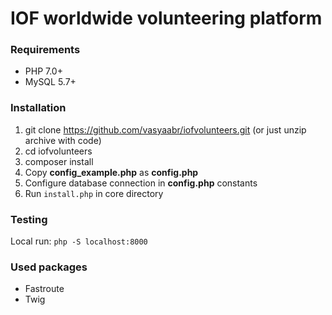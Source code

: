 # IOF worldwide volunteering platform

### Requirements

- PHP 7.0+
- MySQL 5.7+

### Installation

1. git clone https://github.com/vasyaabr/iofvolunteers.git (or just unzip archive with code)
2. cd iofvolunteers
3. composer install
4. Copy **config_example.php** as **config.php**
5. Configure database connection in **config.php** constants
6. Run `install.php` in core directory

### Testing

Local run: `php -S localhost:8000` 

### Used packages

- Fastroute
- Twig
